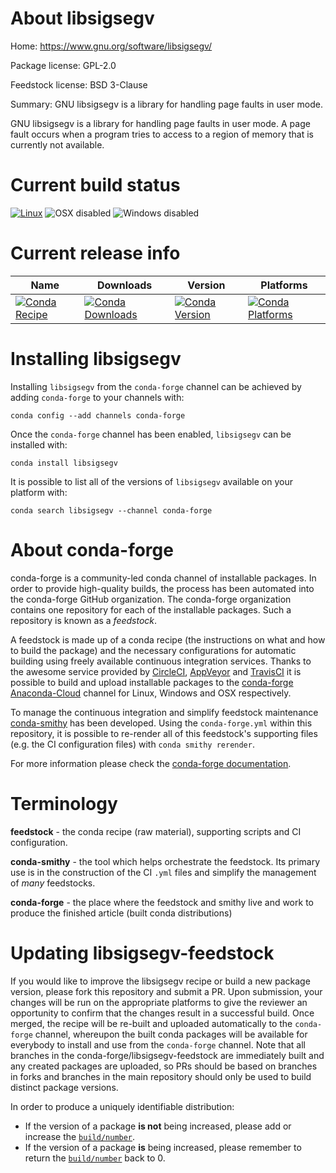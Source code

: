 About libsigsegv
================

Home: https://www.gnu.org/software/libsigsegv/

Package license: GPL-2.0

Feedstock license: BSD 3-Clause

Summary: GNU libsigsegv is a library for handling page faults in user mode.

GNU libsigsegv is a library for handling page faults in user mode.
A page fault occurs when a program tries to access to a region of
memory that is currently not available.


Current build status
====================

[![Linux](https://img.shields.io/circleci/project/github/conda-forge/libsigsegv-feedstock/master.svg?label=Linux)](https://circleci.com/gh/conda-forge/libsigsegv-feedstock)
![OSX disabled](https://img.shields.io/badge/OSX-disabled-lightgrey.svg)
![Windows disabled](https://img.shields.io/badge/Windows-disabled-lightgrey.svg)

Current release info
====================

| Name | Downloads | Version | Platforms |
| --- | --- | --- | --- |
| [![Conda Recipe](https://img.shields.io/badge/recipe-libsigsegv-green.svg)](https://anaconda.org/conda-forge/libsigsegv) | [![Conda Downloads](https://img.shields.io/conda/dn/conda-forge/libsigsegv.svg)](https://anaconda.org/conda-forge/libsigsegv) | [![Conda Version](https://img.shields.io/conda/vn/conda-forge/libsigsegv.svg)](https://anaconda.org/conda-forge/libsigsegv) | [![Conda Platforms](https://img.shields.io/conda/pn/conda-forge/libsigsegv.svg)](https://anaconda.org/conda-forge/libsigsegv) |

Installing libsigsegv
=====================

Installing `libsigsegv` from the `conda-forge` channel can be achieved by adding `conda-forge` to your channels with:

```
conda config --add channels conda-forge
```

Once the `conda-forge` channel has been enabled, `libsigsegv` can be installed with:

```
conda install libsigsegv
```

It is possible to list all of the versions of `libsigsegv` available on your platform with:

```
conda search libsigsegv --channel conda-forge
```


About conda-forge
=================

conda-forge is a community-led conda channel of installable packages.
In order to provide high-quality builds, the process has been automated into the
conda-forge GitHub organization. The conda-forge organization contains one repository
for each of the installable packages. Such a repository is known as a *feedstock*.

A feedstock is made up of a conda recipe (the instructions on what and how to build
the package) and the necessary configurations for automatic building using freely
available continuous integration services. Thanks to the awesome service provided by
[CircleCI](https://circleci.com/), [AppVeyor](https://www.appveyor.com/)
and [TravisCI](https://travis-ci.org/) it is possible to build and upload installable
packages to the [conda-forge](https://anaconda.org/conda-forge)
[Anaconda-Cloud](https://anaconda.org/) channel for Linux, Windows and OSX respectively.

To manage the continuous integration and simplify feedstock maintenance
[conda-smithy](https://github.com/conda-forge/conda-smithy) has been developed.
Using the ``conda-forge.yml`` within this repository, it is possible to re-render all of
this feedstock's supporting files (e.g. the CI configuration files) with ``conda smithy rerender``.

For more information please check the [conda-forge documentation](https://conda-forge.org/docs/).

Terminology
===========

**feedstock** - the conda recipe (raw material), supporting scripts and CI configuration.

**conda-smithy** - the tool which helps orchestrate the feedstock.
                   Its primary use is in the construction of the CI ``.yml`` files
                   and simplify the management of *many* feedstocks.

**conda-forge** - the place where the feedstock and smithy live and work to
                  produce the finished article (built conda distributions)


Updating libsigsegv-feedstock
=============================

If you would like to improve the libsigsegv recipe or build a new
package version, please fork this repository and submit a PR. Upon submission,
your changes will be run on the appropriate platforms to give the reviewer an
opportunity to confirm that the changes result in a successful build. Once
merged, the recipe will be re-built and uploaded automatically to the
`conda-forge` channel, whereupon the built conda packages will be available for
everybody to install and use from the `conda-forge` channel.
Note that all branches in the conda-forge/libsigsegv-feedstock are
immediately built and any created packages are uploaded, so PRs should be based
on branches in forks and branches in the main repository should only be used to
build distinct package versions.

In order to produce a uniquely identifiable distribution:
 * If the version of a package **is not** being increased, please add or increase
   the [``build/number``](https://conda.io/docs/user-guide/tasks/build-packages/define-metadata.html#build-number-and-string).
 * If the version of a package **is** being increased, please remember to return
   the [``build/number``](https://conda.io/docs/user-guide/tasks/build-packages/define-metadata.html#build-number-and-string)
   back to 0.
